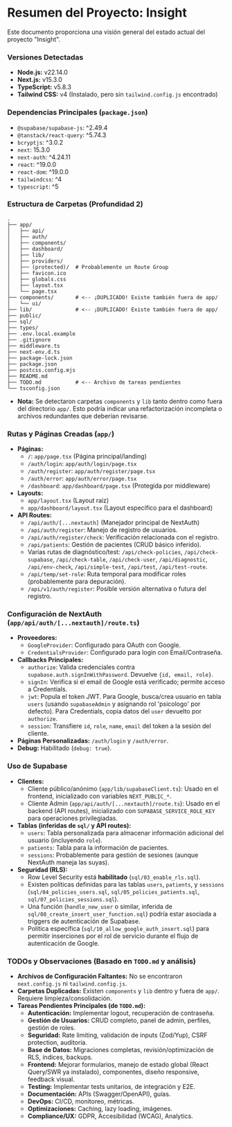 # Resumen del Proyecto: Insight

Este documento proporciona una visión general del estado actual del proyecto "Insight".

### Versiones Detectadas

*   **Node.js:** v22.14.0
*   **Next.js:** v15.3.0
*   **TypeScript:** v5.8.3
*   **Tailwind CSS:** v4 (Instalado, pero sin `tailwind.config.js` encontrado)

### Dependencias Principales (`package.json`)

*   `@supabase/supabase-js`: ^2.49.4
*   `@tanstack/react-query`: ^5.74.3
*   `bcryptjs`: ^3.0.2
*   `next`: 15.3.0
*   `next-auth`: ^4.24.11
*   `react`: ^19.0.0
*   `react-dom`: ^19.0.0
*   `tailwindcss`: ^4
*   `typescript`: ^5

### Estructura de Carpetas (Profundidad 2)

```
.
├── app/
│   ├── api/
│   ├── auth/
│   ├── components/
│   ├── dashboard/
│   ├── lib/
│   ├── providers/
│   ├── (protected)/  # Probablemente un Route Group
│   ├── favicon.ico
│   ├── globals.css
│   ├── layout.tsx
│   └── page.tsx
├── components/       # <-- ¡DUPLICADO! Existe también fuera de app/
│   └── ui/
├── lib/              # <-- ¡DUPLICADO! Existe también fuera de app/
├── public/
├── sql/
├── types/
├── .env.local.example
├── .gitignore
├── middleware.ts
├── next-env.d.ts
├── package-lock.json
├── package.json
├── postcss.config.mjs
├── README.md
├── TODO.md           # <-- Archivo de tareas pendientes
└── tsconfig.json
```

*   **Nota:** Se detectaron carpetas `components` y `lib` tanto dentro como fuera del directorio `app/`. Esto podría indicar una refactorización incompleta o archivos redundantes que deberían revisarse.

### Rutas y Páginas Creadas (`app/`)

*   **Páginas:**
    *   `/`: `app/page.tsx` (Página principal/landing)
    *   `/auth/login`: `app/auth/login/page.tsx`
    *   `/auth/register`: `app/auth/register/page.tsx`
    *   `/auth/error`: `app/auth/error/page.tsx`
    *   `/dashboard`: `app/dashboard/page.tsx` (Protegida por middleware)
*   **Layouts:**
    *   `app/layout.tsx` (Layout raíz)
    *   `app/dashboard/layout.tsx` (Layout específico para el dashboard)
*   **API Routes:**
    *   `/api/auth/[...nextauth]` (Manejador principal de NextAuth)
    *   `/api/auth/register`: Manejo de registro de usuarios.
    *   `/api/auth/register/check`: Verificación relacionada con el registro.
    *   `/api/patients`: Gestión de pacientes (CRUD básico inferido).
    *   Varias rutas de diagnóstico/test: `/api/check-policies`, `/api/check-supabase`, `/api/check-table`, `/api/check-user`, `/api/diagnostic`, `/api/env-check`, `/api/simple-test`, `/api/test`, `/api/test-route`.
    *   `/api/temp/set-role`: Ruta temporal para modificar roles (probablemente para depuración).
    *   `/api/v1/auth/register`: Posible versión alternativa o futura del registro.

### Configuración de NextAuth (`app/api/auth/[...nextauth]/route.ts`)

*   **Proveedores:**
    *   `GoogleProvider`: Configurado para OAuth con Google.
    *   `CredentialsProvider`: Configurado para login con Email/Contraseña.
*   **Callbacks Principales:**
    *   `authorize`: Valida credenciales contra `supabase.auth.signInWithPassword`. Devuelve `{id, email, role}`.
    *   `signIn`: Verifica si el email de Google está verificado; permite acceso a Credentials.
    *   `jwt`: Popula el token JWT. Para Google, busca/crea usuario en tabla `users` (usando `supabaseAdmin` y asignando rol 'psicologo' por defecto). Para Credentials, copia datos del `user` devuelto por `authorize`.
    *   `session`: Transfiere `id`, `role`, `name`, `email` del token a la sesión del cliente.
*   **Páginas Personalizadas:** `/auth/login` y `/auth/error`.
*   **Debug:** Habilitado (`debug: true`).

### Uso de Supabase

*   **Clientes:**
    *   Cliente público/anónimo (`app/lib/supabaseClient.ts`): Usado en el frontend, inicializado con variables `NEXT_PUBLIC_*`.
    *   Cliente Admin (`app/api/auth/[...nextauth]/route.ts`): Usado en el backend (API routes), inicializado con `SUPABASE_SERVICE_ROLE_KEY` para operaciones privilegiadas.
*   **Tablas (inferidas de `sql/` y API routes):**
    *   `users`: Tabla personalizada para almacenar información adicional del usuario (incluyendo `role`).
    *   `patients`: Tabla para la información de pacientes.
    *   `sessions`: Probablemente para gestión de sesiones (aunque NextAuth maneja las suyas).
*   **Seguridad (RLS):**
    *   Row Level Security está **habilitado** (`sql/03_enable_rls.sql`).
    *   Existen políticas definidas para las tablas `users`, `patients`, y `sessions` (`sql/04_policies_users.sql`, `sql/05_policies_patients.sql`, `sql/07_policies_sessions.sql`).
    *   Una función (`handle_new_user` o similar, inferida de `sql/08_create_insert_user_function.sql`) podría estar asociada a triggers de autenticación de Supabase.
    *   Política específica (`sql/10_allow_google_auth_insert.sql`) para permitir inserciones por el rol de servicio durante el flujo de autenticación de Google.

### TODOs y Observaciones (Basado en `TODO.md` y análisis)

*   **Archivos de Configuración Faltantes:** No se encontraron `next.config.js` ni `tailwind.config.js`.
*   **Carpetas Duplicadas:** Existen `components` y `lib` dentro y fuera de `app/`. Requiere limpieza/consolidación.
*   **Tareas Pendientes Principales (de `TODO.md`):**
    *   **Autenticación:** Implementar logout, recuperación de contraseña.
    *   **Gestión de Usuarios:** CRUD completo, panel de admin, perfiles, gestión de roles.
    *   **Seguridad:** Rate limiting, validación de inputs (Zod/Yup), CSRF protection, auditoría.
    *   **Base de Datos:** Migraciones completas, revisión/optimización de RLS, índices, backups.
    *   **Frontend:** Mejorar formularios, manejo de estado global (React Query/SWR ya instalado), componentes, diseño responsive, feedback visual.
    *   **Testing:** Implementar tests unitarios, de integración y E2E.
    *   **Documentación:** APIs (Swagger/OpenAPI), guías.
    *   **DevOps:** CI/CD, monitoreo, métricas.
    *   **Optimizaciones:** Caching, lazy loading, imágenes.
    *   **Compliance/UX:** GDPR, Accesibilidad (WCAG), Analytics.
